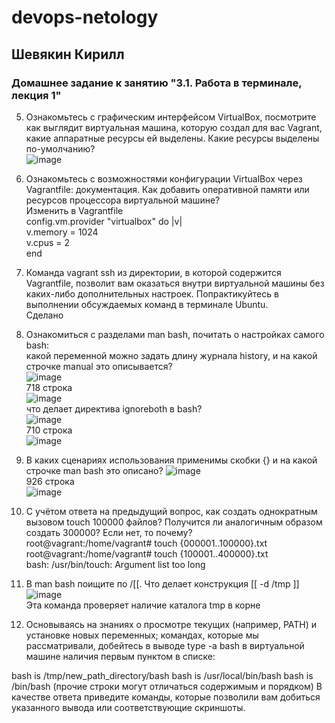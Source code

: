 # devops-netology  
## Шевякин Кирилл  

### Домашнее задание к занятию "3.1. Работа в терминале, лекция 1"  
5) Ознакомьтесь с графическим интерфейсом VirtualBox, посмотрите как выглядит виртуальная машина, которую создал для вас Vagrant, какие аппаратные ресурсы ей выделены. Какие ресурсы выделены по-умолчанию?  
![image](https://user-images.githubusercontent.com/93198418/147564583-2ff8f574-319b-4e1a-b274-2cd0cbf6b366.png)  
  
6) Ознакомьтесь с возможностями конфигурации VirtualBox через Vagrantfile: документация. Как добавить оперативной памяти или ресурсов процессора виртуальной машине?  
Изменить в  Vagrantfile  
config.vm.provider "virtualbox" do |v|  
     v.memory = 1024  
     v.cpus = 2  
end  

7) Команда vagrant ssh из директории, в которой содержится Vagrantfile, позволит вам оказаться внутри виртуальной машины без каких-либо дополнительных настроек. Попрактикуйтесь в выполнении обсуждаемых команд в терминале Ubuntu.  
Сделано  

8) Ознакомиться с разделами man bash, почитать о настройках самого bash:  
какой переменной можно задать длину журнала history, и на какой строчке manual это описывается?  
![image](https://user-images.githubusercontent.com/93198418/147567701-a8ccd2a8-6c7f-46dd-88f0-f30c09b73437.png)  
718 строка  
![image](https://user-images.githubusercontent.com/93198418/147567765-b0c61334-dbc2-4628-9857-6a4fb9977d32.png)  
что делает директива ignoreboth в bash?  
![image](https://user-images.githubusercontent.com/93198418/147568472-fc378ce1-6ccf-431b-8102-149dc0193658.png)  
710 строка  
![image](https://user-images.githubusercontent.com/93198418/147568540-d3b88a04-f326-435f-b2ac-efb45efdf769.png)  

9) В каких сценариях использования применимы скобки {} и на какой строчке man bash это описано?
![image](https://user-images.githubusercontent.com/93198418/147569822-aa1b8964-abc7-4bc5-a629-8f685b3b0f6f.png)    
926 строка  
![image](https://user-images.githubusercontent.com/93198418/147569900-00c9a861-196e-42d5-b0c9-20ac7aecacdd.png)  
  
10) С учётом ответа на предыдущий вопрос, как создать однократным вызовом touch 100000 файлов? Получится ли аналогичным образом создать 300000? Если нет, то почему?  
root@vagrant:/home/vagrant# touch {000001..100000}.txt  
root@vagrant:/home/vagrant# touch {100001..400000}.txt  
bash: /usr/bin/touch: Argument list too long  
  
11) В man bash поищите по /\[\[. Что делает конструкция [[ -d /tmp ]]  
![image](https://user-images.githubusercontent.com/93198418/147572177-0e8ae5da-322b-41ed-8374-e90a0eb05660.png)  
Эта команда проверяет наличие каталога tmp в корне

12) Основываясь на знаниях о просмотре текущих (например, PATH) и установке новых переменных; командах, которые мы рассматривали, добейтесь в выводе type -a bash в виртуальной машине наличия первым пунктом в списке:

bash is /tmp/new_path_directory/bash
bash is /usr/local/bin/bash
bash is /bin/bash
(прочие строки могут отличаться содержимым и порядком) В качестве ответа приведите команды, которые позволили вам добиться указанного вывода или соответствующие скриншоты.  






